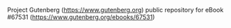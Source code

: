 Project Gutenberg (https://www.gutenberg.org) public repository for
eBook #67531 (https://www.gutenberg.org/ebooks/67531)
